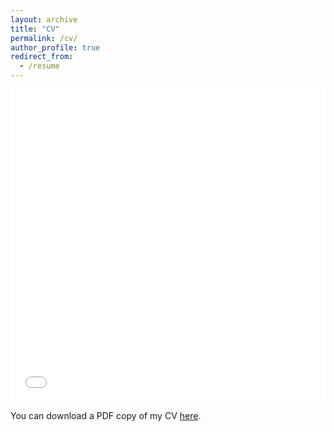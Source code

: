 ```yaml
---
layout: archive
title: "CV"
permalink: /cv/
author_profile: true
redirect_from:
  - /resume
---
```


<iframe src="/files/paper1.pdf" width="100%" height="500" frameborder="no" border="0" marginwidth="0" marginheight="0"></iframe>

You can download a PDF copy of my CV [here](/files/paper1.pdf).